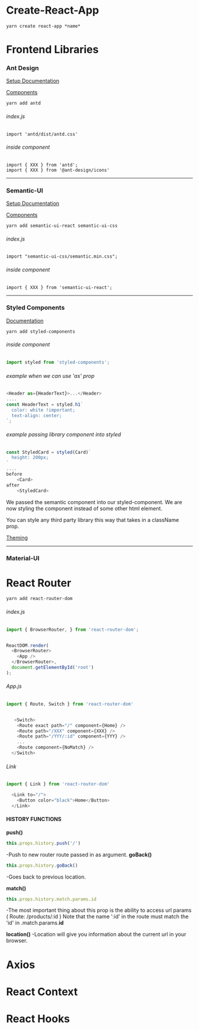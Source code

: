 # Create-React-App

```yarn create react-app *name*```


# Frontend Libraries

### Ant Design

[Setup Documentation](https://ant.design/docs/react/use-with-create-react-app)

[Components](https://ant.design/components/button/)  

```yarn add antd```    

###### *index.js*
```import 'antd/dist/antd.css'```  

###### *inside component*
```
import { XXX } from 'antd';
import { XXX } from '@ant-design/icons'
```   
***
### Semantic-UI  

[Setup Documentation](https://react.semantic-ui.com/usage)

[Components](https://react.semantic-ui.com/collections/grid/)   
  
```yarn add semantic-ui-react semantic-ui-css```

###### *index.js*
```import "semantic-ui-css/semantic.min.css";```  

###### *inside component*
```import { XXX } from 'semantic-ui-react';```


***
### Styled Components
[Documentation](https://styled-components.com/docs)  

```yarn add styled-components```  

###### *inside component*
```javascript
import styled from 'styled-components';
```
###### *example when we can use 'as' prop*
```javascript
<Header as={HeaderText}>...</Header>
....
const HeaderText = styled.h1`
  color: white !important;
  text-align: center;
`;
```  

###### *example passing library component into styled*
```javascript
const StyledCard = styled(Card)`
  height: 200px;
`
....
before
    <Card>
after
    <StyledCard>
```
We passed the <Card> semantic component into our styled-component. We are now styling the <Card> component instead of some other html element.

You can style any third party library this way that takes in a className prop.

[Theming](https://styled-components.com/docs/advanced#theming)  
***
### Material-UI


# React Router

```yarn add react-router-dom```

###### *index.js*

```javascript
import { BrowserRouter, } from 'react-router-dom';  


ReactDOM.render(
  <BrowserRouter>
    <App />
  </BrowserRouter>,
  document.getElementById('root')
);
```
###### *App.js*

```javascript
import { Route, Switch } from 'react-router-dom'  


   <Switch>
    <Route exact path="/" component={Home} />
    <Route path="/XXX" component={XXX} />
    <Route path="/YYY/:id" component={YYY} />
    ...
    <Route component={NoMatch} />
  </Switch>
```

###### *Link*

```javascript
import { Link } from 'react-router-dom'  

  <Link to="/">
    <Button color="black">Home</Button>
  </Link>
```  
#### HISTORY FUNCTIONS
**push()**
```javascript
this.props.history.push('/')
```
-Push to new router route passed in as argument.
**goBack()**
```javascript
this.props.history.goBack()
```  
-Goes back to previous location.

**match()**
```javascript
this.props.history.match.params.id
```  
-The most important thing about this prop is the ability to access url params ( Route: /products/:id ) Note that the name ':id' in the route must match the 'id' in .match.params.**id**

**location()**
-Location will give you information about the current url in your browser.



# Axios




# React Context


# React Hooks




